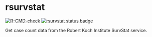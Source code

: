 # rsurvstat

<!-- badges: start -->
[![R-CMD-check](https://github.com/bristol-vaccine-centre/rsurvstat/actions/workflows/R-CMD-check.yaml/badge.svg)](https://github.com/bristol-vaccine-centre/rsurvstat/actions/workflows/R-CMD-check.yaml)
[![rsurvstat status badge](https://bristol-vaccine-centre.r-universe.dev/badges/rsurvstat)](https://bristol-vaccine-centre.r-universe.dev)
<!-- badges: end -->

Get case count data from the Robert Koch Institute SurvStat service.

